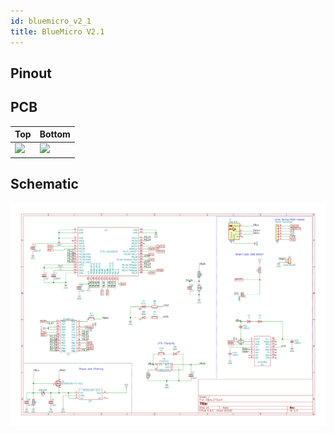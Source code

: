 ```yaml
---
id: bluemicro_v2_1
title: BlueMicro V2.1
---
```


## Pinout

## PCB
| Top  | Bottom  |
|---|---|
| <img src="http://nrf52.jpconstantineau.com/img/pcb_top_bluemicro2.1b.svg " width="200" />   | <img src="http://nrf52.jpconstantineau.com/img/pcb_bottom_bluemicro2.1b.svg" width="200" />  |


## Schematic

![img](../static/img/schematic_bluemicro2.1b.png)